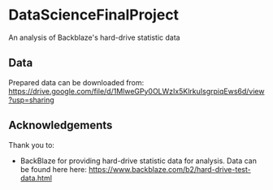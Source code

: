 # DataScienceFinalProject
An analysis of Backblaze's hard-drive statistic data

## Data
Prepared data can be downloaded from: https://drive.google.com/file/d/1MlweGPy0OLWzIx5KlrkuIsgrpiqEws6d/view?usp=sharing

## Acknowledgements
Thank you to:
* BackBlaze for providing hard-drive statistic data for analysis. Data can be found here here: https://www.backblaze.com/b2/hard-drive-test-data.html
